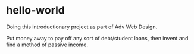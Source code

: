 # hello-world

Doing this introductionary project as part of Adv Web Design.

Put money away to pay off any sort of debt/student loans, then invent and find a method of passive income.
